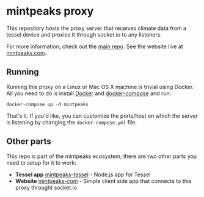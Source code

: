 # mintpeaks proxy

This repository hosts the proxy server that receives climate data from a tessel device and proxies it through socket.io to any listeners.

For more information, check out the [main repo](https://github.com/mihar/mintpeaks-com). See the website live at [mintpeaks.com](http://mintpeaks.com/).

## Running

Running this proxy on a Linux or Mac OS X machine is trivial using Docker. All you need to do is install [Docker](http://docker.com) and [docker-compose](http://docs.docker.com/compose/install/) and run:

```
docker-compose up -d mintpeaks
```

That's it. If you'd like, you can customize the ports/host on which the server is listening by changing the `docker-compose.yml` file.

## Other parts

This repo is part of the mintpeaks ecosystem, there are two other parts you need to setup for it to work:

- **Tessel app** [mintpeaks-tessel](https://github.com/mihar/mintpeaks-tessel) - Node.js app for Tessel
- **Website** [mintpeaks-com](https://github.com/mihar/mintpeaks-com) - Simple client side app that connects to this proxy throught socket.io
